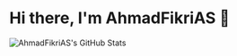 # Hi there, I'm AhmadFikriAS 👋

![AhmadFikriAS's GitHub Stats](https://github-readme-stats.vercel.app/api?username=AhmadFikriAS)
